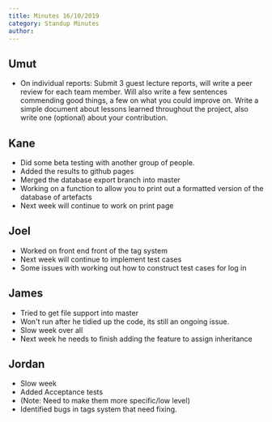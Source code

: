 ```yaml
---
title: Minutes 16/10/2019
category: Standup Minutes
author: 
---
```


## Umut

- On individual reports: Submit 3 guest lecture reports, will write a peer review for each team member. Will also write a few sentences commending good things, a few on what you could improve on. Write a simple document about lessons learned throughout the project, also write one (optional) about your contribution.

## Kane

- Did some beta testing with another group of people.
- Added the results to github pages
- Merged the database export branch into master
- Working on a function to allow you to print out a formatted version of the database of artefacts
- Next week will continue to work on print page

## Joel

- Worked on front end front of the tag system
- Next week will continue to implement test cases
- Some issues with working out how to construct test cases for log in

## James

- Tried to get file support into master
- Won't run after he tidied up the code, its still an ongoing issue.
- Slow week over all
- Next week he needs to finish adding the feature to assign inheritance

## Jordan

- Slow week
- Added Acceptance tests
- (Note: Need to make them more specific/low level)
- Identified bugs in tags system that need fixing.
